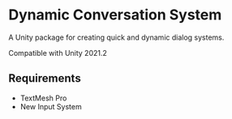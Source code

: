 # Dynamic Conversation System
A Unity package for creating quick and dynamic dialog systems.

Compatible with Unity 2021.2

## Requirements
- TextMesh Pro
- New Input System
